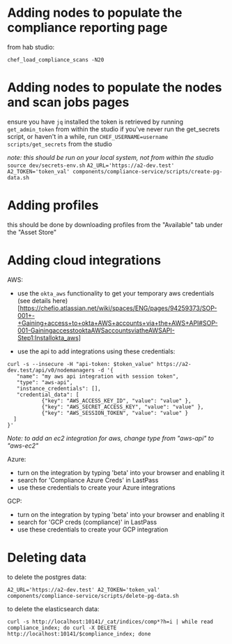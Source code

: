 # Adding nodes to populate the compliance reporting page

from hab studio: 

`chef_load_compliance_scans -N20` 

# Adding nodes to populate the nodes and scan jobs pages

ensure you have `jq` installed
the token is retrieved by running `get_admin_token` from within the studio
if you've never run the get_secrets script, or haven't in a while, run `CHEF_USERNAME=username scripts/get_secrets` from the studio

_note: this should be run on your local system, not from within the studio_
`source dev/secrets-env.sh`
`A2_URL='https://a2-dev.test' A2_TOKEN='token_val' components/compliance-service/scripts/create-pg-data.sh`

# Adding profiles

this should be done by downloading profiles from the "Available" tab under the "Asset Store"

# Adding cloud integrations

AWS:
 - use the `okta_aws` functionality to get your temporary aws credentials (see details here)[https://chefio.atlassian.net/wiki/spaces/ENG/pages/94259373/SOP-001+-+Gaining+access+to+okta+AWS+accounts+via+the+AWS+API#SOP-001-GainingaccesstooktaAWSaccountsviatheAWSAPI-Step1:Installokta_aws]

 - use the api to add integrations using these credentials:
 ```
 curl -s --insecure -H "api-token: $token_value" https://a2-dev.test/api/v0/nodemanagers -d '{
    "name": "my aws api integration with session token",
    "type": "aws-api",
    "instance_credentials": [],
    "credential_data": [
            {"key": "AWS_ACCESS_KEY_ID", "value": "value" },
            {"key": "AWS_SECRET_ACCESS_KEY", "value": "value" },
            {"key": "AWS_SESSION_TOKEN", "value": "value" }
   ]
}'
```
_Note: to add an ec2 integration for aws, change type from "aws-api" to "aws-ec2"_

Azure:
- turn on the integration by typing 'beta' into your browser and enabling it
- search for 'Compliance Azure Creds' in LastPass
- use these credentials to create your Azure integrations

GCP:
- turn on the integration by typing 'beta' into your browser and enabling it
- search for 'GCP creds (compliance)' in LastPass
- use these credentials to create your GCP integration

# Deleting data

to delete the postgres data:

`A2_URL='https://a2-dev.test' A2_TOKEN='token_val' components/compliance-service/scripts/delete-pg-data.sh`


to delete the elasticsearch data:

`curl -s http://localhost:10141/_cat/indices/comp*?h=i | while read compliance_index; do curl -X DELETE http://localhost:10141/$compliance_index; done`